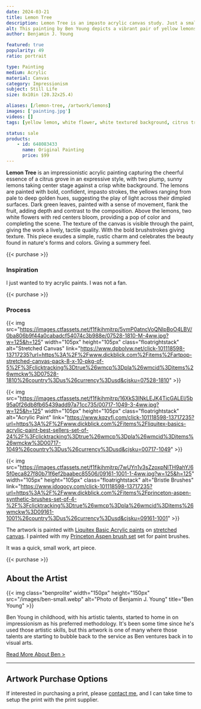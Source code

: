 ```yaml
---
date: 2024-03-21
title: Lemon Tree
description: Lemon Tree is an impasto acrylic canvas study. Just a small work artwork piece I wanted to play with acrylic paint.
alt: This painting by Ben Young depicts a vibrant pair of yellow lemons with lush green leaves and white blossoms against a textured white background.
author: Benjamin J. Young

featured: true
popularity: 49
ratio: portrait

type: Painting
medium: Acrylic
material: Canvas
category: Impressionism
subject: Still Life
size: 8x10in (20.32x25.4)

aliases: [/lemon-tree, /artwork/lemons]
images: ['painting.jpg']
videos: []
tags: [yellow lemon, white flower, white textured background, citrus tree, green leaves, brown branch, acrylic paint, impasto brushstrokes, impressionism, still life art, vibrant colors, for sale]

status: sale
products:
    - id: 648083433
      name: Original Painting
      price: $99
---
```


**Lemon Tree** is an impressionistic acrylic painting capturing the cheerful essence of a citrus grove in an expressive style, with two plump, sunny lemons taking center stage against a crisp white background. The lemons are painted with bold, confident, impasto strokes, the yellows ranging from pale to deep golden hues, suggesting the play of light across their dimpled surfaces. Dark green leaves, painted with a sense of movement, flank the fruit, adding depth and contrast to the composition. Above the lemons, two white flowers with red centers bloom, providing a pop of color and completing the scene. The texture of the canvas is visible through the paint, giving the work a lively, tactile quality. With the bold brushstrokes giving texture. This piece exudes a simple, rustic charm and celebrates the beauty found in nature's forms and colors. Giving a summery feel.

{{< purchase >}}

### Inspiration ###

I just wanted to try acrylic paints. I was not a fan.

{{< purchase >}}

### Process ###

{{< img src="https://images.ctfassets.net/f1fikihmjtrp/5vmP0atncVoQNIpBoO4LBV/0ba806b9f44a0cabadcf54074c3b988e/07528-1810-M-4ww.jpg?w=125&h=125" width="105px" height="105px" class="floatrightstack" alt="Stretched Canvas" link="https://www.dpbolvw.net/click-101118598-13717235?url=https%3A%2F%2Fwww.dickblick.com%2Fitems%2Fartpop-stretched-canvas-pack-8-x-10-pkg-of-5%2F%3Fclicktracking%3Dtrue%26wmcp%3Dpla%26wmcid%3Ditems%26wmckw%3D07528-1810%26country%3Dus%26currency%3Dusd&cjsku=07528-1810" >}}

{{< img src="https://images.ctfassets.net/f1fikihmjtrp/16XkS3lNkLEJK4TicGALEl/5b95a0f26db8fb65439add97a71cc735/00717-1049-3-4ww.jpg?w=125&h=125" width="105px" height="105px" class="floatrightstack" alt="Acrylic Paint" link="https://www.kqzyfj.com/click-101118598-13717235?url=https%3A%2F%2Fwww.dickblick.com%2Fitems%2Fliquitex-basics-acrylic-paint-best-sellers-set-of-24%2F%3Fclicktracking%3Dtrue%26wmcp%3Dpla%26wmcid%3Ditems%26wmckw%3D00717-1049%26country%3Dus%26currency%3Dusd&cjsku=00717-1049" >}}

{{< img src="https://images.ctfassets.net/f1fikihmjtrp/7wUYn1v3sZzoxpNlTH9ahY/65f0eca827f80b71f6ef2baabec85506/09161-1001-1-4ww.jpg?w=125&h=125" width="105px" height="105px" class="floatrightstack" alt="Bristle Brushes" link="https://www.jdoqocy.com/click-101118598-13717235?url=https%3A%2F%2Fwww.dickblick.com%2Fitems%2Fprinceton-aspen-synthetic-brushes-set-of-4-%2F%3Fclicktracking%3Dtrue%26wmcp%3Dpla%26wmcid%3Ditems%26wmckw%3D09161-1001%26country%3Dus%26currency%3Dusd&cjsku=09161-1001" >}}

The artwork is painted with [Liquitex Basic Acrylic paints](https://www.kqzyfj.com/click-101118598-13717235?url=https%3A%2F%2Fwww.dickblick.com%2Fitems%2Fliquitex-basics-acrylic-paint-best-sellers-set-of-24%2F%3Fclicktracking%3Dtrue%26wmcp%3Dpla%26wmcid%3Ditems%26wmckw%3D00717-1049%26country%3Dus%26currency%3Dusd&cjsku=00717-1049) on [stretched canvas](https://www.dpbolvw.net/click-101118598-13717235?url=https%3A%2F%2Fwww.dickblick.com%2Fitems%2Fartpop-stretched-canvas-pack-8-x-10-pkg-of-5%2F%3Fclicktracking%3Dtrue%26wmcp%3Dpla%26wmcid%3Ditems%26wmckw%3D07528-1810%26country%3Dus%26currency%3Dusd&cjsku=07528-1810). I painted with my [Princeton Aspen brush set](https://www.jdoqocy.com/click-101118598-13717235?url=https%3A%2F%2Fwww.dickblick.com%2Fitems%2Fprinceton-aspen-synthetic-brushes-set-of-4-%2F%3Fclicktracking%3Dtrue%26wmcp%3Dpla%26wmcid%3Ditems%26wmckw%3D09161-1001%26country%3Dus%26currency%3Dusd&cjsku=09161-1001) set for paint brushes.

It was a quick, small work, art piece.

{{< purchase >}}

## About the Artist ##

{{< img class="benprolite" width="150px" height="150px" src="/images/ben-small.webp" alt="Photo of Benjamin J. Young" title="Ben Young" >}}

Ben Young in childhood, with his artistic talents, started to home in on impressionism as his preferred methodology. It's been some time since he's used those artistic skills, but this artwork is one of many where those talents are starting to bubble back to the service as Ben ventures back in to visual arts.

[Read More About Ben >](/about)

---

## Artwork Purchase Options ##

If interested in purchasing a print, please [contact me](/contact), and I can take time to setup the print with the print supplier.